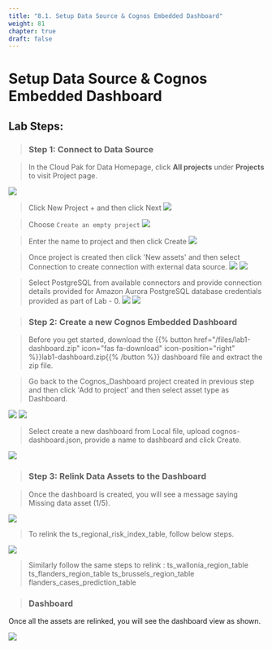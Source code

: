 ```yaml
---
title: "8.1. Setup Data Source & Cognos Embedded Dashboard"
weight: 81
chapter: true
draft: false
---
```


# Setup Data Source & Cognos Embedded Dashboard

## Lab Steps:

> ### Step 1: Connect to Data Source

> In the Cloud Pak for Data Homepage, click **All projects** under **Projects** to visit Project page.

![](/images/20_trusted_ai_lab/recent_projects.png)

> Click New Project + and then click Next
![](/images/20_trusted_ai_lab/create_proj_1.png)

> Choose `Create an empty project`
![](/images/20_trusted_ai_lab/create_proj_1.1.png)

> Enter the name to project and then click Create
![](/images/20_trusted_ai_lab/create_proj_2.png)

> Once project is created then click 'New assets' and then select Connection to create connection with external data source.
![](/images/20_trusted_ai_lab/create_proj_3.png)
![](/images/20_trusted_ai_lab/create_proj_4.png)

> Select PostgreSQL from available connectors and provide connection details provided for Amazon Aurora PostgreSQL database credentials provided as part of Lab - 0.
![](/images/20_trusted_ai_lab/create_proj_5.png)
![](/images/20_trusted_ai_lab/create_proj_6.png)

> ### Step 2: Create a new Cognos Embedded Dashboard

> Before you get started, download the {{% button href="/files/lab1-dashboard.zip" icon="fas fa-download" icon-position="right" %}}lab1-dashboard.zip{{% /button %}} dashboard file and extract the zip file.

> Go back to the Cognos_Dashboard project created in previous step and then click 'Add to project' and then select asset type as Dashboard.

![](/images/20_trusted_ai_lab/create_proj_3.png)
 ![](/images/20_trusted_ai_lab/add-dashboard.png)

 > Select create a new dashboard from Local file, upload cognos-dashboard.json, provide a name to dashboard and click Create.

 ![](/images/20_trusted_ai_lab/upload_json_cognos.png)

 > ### Step 3: Relink Data Assets to the Dashboard

 > Once the dashboard is created, you will see a message saying Missing data asset (1/5).

  ![](/images/20_trusted_ai_lab/missing_import_cognos.png)

  > To relink the ts_regional_risk_index_table, follow below steps.

  ![](/images/20_trusted_ai_lab/relink-1.png)

  > Similarly follow the same steps to relink :
      ts_wallonia_region_table
      ts_flanders_region_table
      ts_brussels_region_table
      flanders_cases_prediction_table

  > ### Dashboard
  Once all the assets are relinked, you will see the dashboard view as shown.

  ![](/images/20_trusted_ai_lab/final_dashboard-1.2.png)
  >
